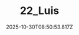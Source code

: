 ---
title: "22_Luis"
description: ""
image: "/uploads/photos/1761814253812-22_Luis.webp"
thumbnail: "/uploads/photos/1761814253812-22_Luis-thumb.webp"
width: 3180
height: 4000
featured: false
date: 2025-10-30T08:50:53.817Z
order: 0
---